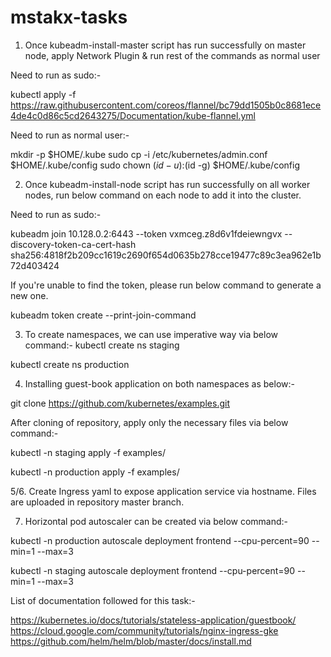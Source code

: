 # mstakx-tasks
1. Once kubeadm-install-master script has run successfully on master node, apply Network Plugin & run rest of the commands as normal user

Need to run as sudo:-

kubectl apply -f https://raw.githubusercontent.com/coreos/flannel/bc79dd1505b0c8681ece4de4c0d86c5cd2643275/Documentation/kube-flannel.yml

Need to run as normal user:-

mkdir -p $HOME/.kube
sudo cp -i /etc/kubernetes/admin.conf $HOME/.kube/config
sudo chown $(id -u):$(id -g) $HOME/.kube/config

2. Once kubeadm-install-node script has run successfully on all worker nodes, run below command on each node to add it into the cluster.

Need to run as sudo:-

kubeadm join 10.128.0.2:6443 --token vxmceg.z8d6v1fdeiewngvx --discovery-token-ca-cert-hash sha256:4818f2b209cc1619c2690f654d0635b278cce19477c89c3ea962e1b72d403424

If you're unable to find the token, please run below command to generate a new one. 

kubeadm token create --print-join-command

3. To create namespaces, we can use imperative way via below command:- 
kubectl create ns staging

kubectl create ns production

4. Installing guest-book application on both namespaces as below:-

git clone https://github.com/kubernetes/examples.git

After cloning of repository, apply only the necessary files via below command:-

kubectl -n staging apply -f examples/

kubectl -n production apply -f examples/

5/6. Create Ingress yaml to expose application service via hostname. Files are uploaded in repository master branch. 

7. Horizontal pod autoscaler can be created via below command:-

kubectl -n production autoscale deployment frontend --cpu-percent=90 --min=1 --max=3

kubectl -n staging autoscale deployment frontend --cpu-percent=90 --min=1 --max=3

List of documentation followed for this task:-

https://kubernetes.io/docs/tutorials/stateless-application/guestbook/
https://cloud.google.com/community/tutorials/nginx-ingress-gke
https://github.com/helm/helm/blob/master/docs/install.md



